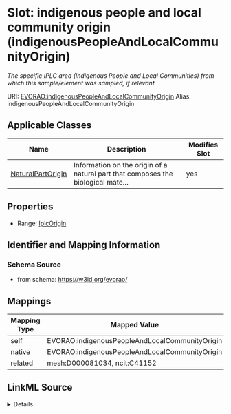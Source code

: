 

# Slot: indigenous people and local community origin (indigenousPeopleAndLocalCommunityOrigin) 


_The specific IPLC area (Indigenous People and Local Communities) from which this sample/element was sampled, if relevant_





URI: [EVORAO:indigenousPeopleAndLocalCommunityOrigin](https://w3id.org/evorao/indigenousPeopleAndLocalCommunityOrigin)
Alias: indigenousPeopleAndLocalCommunityOrigin

<!-- no inheritance hierarchy -->





## Applicable Classes

| Name | Description | Modifies Slot |
| --- | --- | --- |
| [NaturalPartOrigin](NaturalPartOrigin.md) | Information on the origin of a natural part that composes the biological mate... |  yes  |







## Properties

* Range: [IplcOrigin](IplcOrigin.md)





## Identifier and Mapping Information







### Schema Source


* from schema: https://w3id.org/evorao/




## Mappings

| Mapping Type | Mapped Value |
| ---  | ---  |
| self | EVORAO:indigenousPeopleAndLocalCommunityOrigin |
| native | EVORAO:indigenousPeopleAndLocalCommunityOrigin |
| related | mesh:D000081034, ncit:C41152 |




## LinkML Source

<details>
```yaml
name: indigenousPeopleAndLocalCommunityOrigin
description: The specific IPLC area (Indigenous People and Local Communities) from
  which this sample/element was sampled, if relevant
title: indigenous people and local community origin
from_schema: https://w3id.org/evorao/
related_mappings:
- mesh:D000081034
- ncit:C41152
rank: 1000
alias: indigenousPeopleAndLocalCommunityOrigin
domain_of:
- NaturalPartOrigin
range: IplcOrigin
required: false
multivalued: false

```
</details>